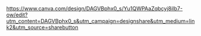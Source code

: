 https://www.canva.com/design/DAGVBphx0_s/Yu1QWPAaZqbcyj8ilb7-ow/edit?utm_content=DAGVBphx0_s&utm_campaign=designshare&utm_medium=link2&utm_source=sharebutton

